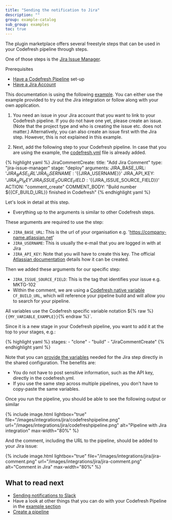 ```yaml
---
title: "Sending the notification to Jira"
description: ""
group: example-catalog
sub_group: examples
toc: true
---
```


The plugin marketplace offers several freestyle steps that can be used in your Codefresh pipeline through steps.

One of those steps is the [Jira Issue Manager](https://codefresh.io/steps/step/jira-issue-manager). 

Prerequisites
* [Have a Codefresh Pipeline]({{site.baseurl}}/docs/getting-started/create-a-basic-pipeline/) set-up
* [Have a Jira Account](https://www.atlassian.com/software/jira)

This documentation is using the following [example](https://github.com/codefresh-contrib/jira-demo-app). You can either use the example provided to try out the Jira integration or follow along with your own application. 

1. You need an issue in your Jira account that you want to link to your Codefresh pipeline. If you do not have one yet, please create an issue. (Note that the project type and who is creating the issue etc. does not matter.) Alternatively, you can also create an issue first with the Jira step. However, this is not explained in this example.

2. Next, add the following step to your Codefresh pipeline. In case that you are using the example, the  [codefresh.yml](https://github.com/codefresh-contrib/jira-demo-app/blob/master/codefresh.yml) file is already added. 

{% highlight yaml %}
  JiraCommentCreate:
    title: "Add Jira Comment"
    type: "jira-issue-manager"
    stage: "deploy"
    arguments:
      JIRA_BASE_URL: '${{JIRA_BASE_URL}}'
      JIRA_USERNAME: '${{JIRA_USERNAME}}'
      JIRA_API_KEY: '${{JIRA_API_KEY}}'
      JIRA_ISSUE_SOURCE_FIELD: '${{JIRA_ISSUE_SOURCE_FIELD}}'
      ACTION: "comment_create"
      COMMENT_BODY: "Build number ${{CF_BUILD_URL}} finished in Codefresh"
{% endhighlight yaml %}

Let's look in detail at this step.
- Everything up to the arguments is similar to other Codefresh steps.

These arguments are required to use the step:
- `JIRA_BASE_URL`: This is the url of your organisation e.g. 'https://company-name.atlassian.net'
- `JIRA_USERNAME`: This is usually the e-mail that you are logged in with at Jira
- `JIRA_API_KEY`: Note that you will have to create this key. The official [Atlassian documentation](https://confluence.atlassian.com/cloud/api-tokens-938839638.html) details how it can be created.

Then we added these arguments for our specific step:
- `JIRA_ISSUE_SOURCE_FIELD`: This is the tag that identifies your issue e.g. MKTG-102
- Within the comment, we are using a [Codefresh native variable](https://codefresh.io/docs/docs/codefresh-yaml/variables/) `CF_BUILD_URL`, which will reference your pipeline build and will allow you to search for your pipeline. 

All variables use the Codefresh specific variable notation ${% raw %}`{{MY_VARIABLE_EXAMPLE}}`{% endraw %}`.

Since it is a new stage in your Codefresh pipeline, you want to add it at the top to your stages, e.g.:

{% highlight yaml %}
  stages:
    - "clone"
    - "build"
    - "JiraCommentCreate"
{% endhighlight yaml %}

Note that you can [provide the variables]({{site.baseurl}}/docs/configure-ci-cd-pipeline/shared-configuration/) needed for the Jira step directly in the shared configuration. The benefits are:
* You do not have to post sensitive information, such as the API key, directly in the codefresh.yml. 
* If you use the same step across multiple pipelines, you don't have to copy-paste the same variables. 

Once you run the pipeline, you should be able to see the following output or similar

{% include image.html
lightbox="true"
file="/images/integrations/jira/codefreshpipeline.png"
url="/images/integrations/jira/codefreshpipeline.png"
alt="Pipeline with Jira integration"
max-width="80%"
%}

And the comment, including the URL to the pipeline, should be added to your Jira issue:

{% include image.html
lightbox="true"
file="/images/integrations/jira/jira-comment.png"
url="/images/integrations/jira/jira-comment.png"
alt="Comment in Jira"
max-width="80%"
%}

## What to read next

* [Sending notifications to Slack]({{site.baseurl}}/docs/yaml-examples/examples/sending-the-notification-to-slack/)
* Have a look at other things that you can do with your Codefresh Pipeline in the [example section]({{site.baseurl}}/docs/yaml-examples/examples/)
* [Create a pipeline]({{site.baseurl}}/docs/configure-ci-cd-pipeline/pipelines/)
